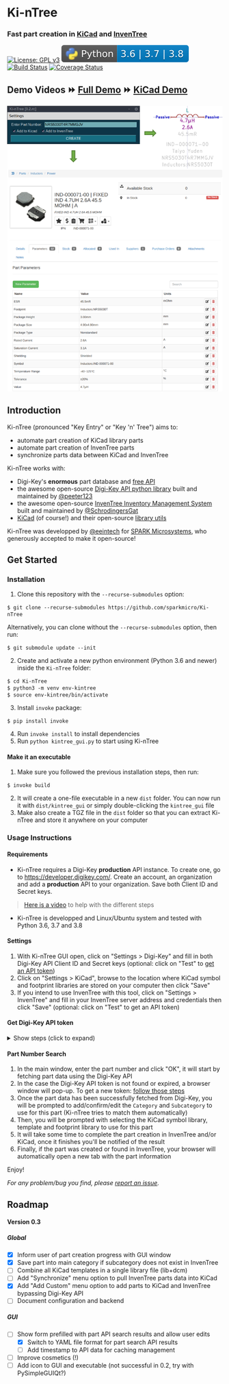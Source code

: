 # Ki-nTree
### Fast part creation in [KiCad](https://kicad-pcb.org/) and [InvenTree](https://inventree.github.io/) 
[![License: GPL v3](https://img.shields.io/badge/License-GPLv3-blue.svg)](https://www.gnu.org/licenses/gpl-3.0)
![Python Versions](images/python_versions.svg)
[![Build Status](https://travis-ci.com/sparkmicro/Ki-nTree.svg?branch=master)](https://travis-ci.com/sparkmicro/Ki-nTree)
[![Coverage Status](https://coveralls.io/repos/github/sparkmicro/Ki-nTree/badge.svg?branch=master&service=github)](https://coveralls.io/github/sparkmicro/Ki-nTree?branch=master)

## Demo Videos :fast_forward: [Full Demo](https://youtu.be/haSAu926BOI) :fast_forward: [KiCad Demo](https://youtu.be/NSMfCCD0uVw)

<img src="images/doc/kintree_example.png"  width="auto" height="auto">

## Introduction
Ki-nTree (pronounced "Key Entry" or "Key 'n' Tree") aims to:
* automate part creation of KiCad library parts
* automate part creation of InvenTree parts
* synchronize parts data between KiCad and InvenTree

Ki-nTree works with:
- Digi-Key's **enormous** part database and [free API](https://developer.digikey.com/)
- the awesome open-source [Digi-Key API python library](https://github.com/peeter123/digikey-api) built and maintained by [@peeter123](https://github.com/peeter123)
- the awesome open-source [InvenTree Inventory Management System](https://github.com/inventree/inventree) built and maintained by [@SchrodingersGat](https://github.com/SchrodingersGat)
- [KiCad](https://kicad-pcb.org/) (of course!) and their open-source [library utils](https://github.com/KiCad/kicad-library-utils)

Ki-nTree was developped by [@eeintech](https://github.com/eeintech) for [SPARK Microsystems](https://www.sparkmicro.com/), who generously accepted to make it open-source!

## Get Started
### Installation
1. Clone this repository with the `--recurse-submodules` option:
```
$ git clone --recurse-submodules https://github.com/sparkmicro/Ki-nTree
```
Alternatively, you can clone without the `--recurse-submodules` option, then run:
```
$ git submodule update --init
```
2. Create and activate a new python environment (Python 3.6 and newer) inside the `Ki-nTree` folder:
```
$ cd Ki-nTree
$ python3 -m venv env-kintree
$ source env-kintree/bin/activate
```
3. Install `invoke` package:
```
$ pip install invoke
```
4. Run `invoke install` to install dependencies
5. Run `python kintree_gui.py` to start using Ki-nTree

#### Make it an executable
1. Make sure you followed the previous installation steps, then run:
```
$ invoke build
```
2. It will create a one-file executable in a new `dist` folder. You can now run it with `dist/kintree_gui` or simply double-clicking the `kintree_gui` file
3. Make also create a TGZ file in the `dist` folder so that you can extract Ki-nTree and store it anywhere on your computer

### Usage Instructions
#### Requirements
* Ki-nTree requires a Digi-Key **production** API instance. To create one, go to https://developer.digikey.com/. Create an account, an organization and add a **production** API to your organization. Save both Client ID and Secret keys.
> [Here is a video](https://youtu.be/OI1EGEc0Ju0) to help with the different steps
* Ki-nTree is developped and Linux/Ubuntu system and tested with Python 3.6, 3.7 and 3.8

#### Settings
1. With Ki-nTree GUI open, click on "Settings > Digi-Key" and fill in both Digi-Key API Client ID and Secret keys (optional: click on "Test" to [get an API token](#get-digi-key-api-token))
2. Click on "Settings > KiCad", browse to the location where KiCad symbol and footprint libraries are stored on your computer then click "Save"
3. If you intend to use InvenTree with this tool, click on "Settings > InvenTree" and fill in your InvenTree server address and credentials then click "Save" (optional: click on "Test" to get an API token)

#### Get Digi-Key API token
<details>
<summary>Show steps (click to expand)</summary>
<p>

Enter your Digi-Key developper account credentials then login. The following page will appear (`user@email.com` will show your email address):

<img src="images/doc/digikey_api_approval_request.png" width="800" height="auto">

Click on "Allow", another page will open.  
Click on the "Advanced" button, then click on "Proceed to localhost (unsafe)" at the bottom of the page:

<img src="images/doc/digikey_api_approval_request2.png"  width="800" height="auto">

Lastly, a new page will open with a "You may now close this window." message, proceed to get the token.

</p>
</details>

#### Part Number Search
1. In the main window, enter the part number and click "OK", it will start by fetching part data using the Digi-Key API
2. In the case the Digi-Key API token is not found or expired, a browser window will pop-up. To get a new token: [follow those steps](#get-digi-key-api-token)
3. Once the part data has been successfully fetched from Digi-Key, you will be prompted to add/confirm/edit the `Category` and `Subcategory` to use for this part (Ki-nTree tries to match them automatically)  
4. Then, you will be prompted with selecting the KiCad symbol library, template and footprint library to use for this part  
5. It will take some time to complete the part creation in InvenTree and/or KiCad, once it finishes you'll be notified of the result  
6. Finally, if the part was created or found in InvenTree, your browser will automatically open a new tab with the part information

Enjoy!

*For any problem/bug you find, please [report an issue](https://github.com/sparkmicro/Ki-nTree/issues).*

## Roadmap
#### Version 0.3
##### Global
- [X] Inform user of part creation progress with GUI window
- [X] Save part into main category if subcategory does not exist in InvenTree
- [ ] Combine all KiCad templates in a single library file (lib+dcm)
- [ ] Add "Synchronize" menu option to pull InvenTree parts data into KiCad
- [X] Add "Add Custom" menu option to add parts to KiCad and InvenTree bypassing Digi-Key API
- [ ] Document configuration and backend

##### GUI
- [ ] Show form prefilled with part API search results and allow user edits
	- [X] Switch to YAML file format for part search API results
	- [ ] Add timestamp to API data for caching management
- [ ] Improve cosmetics (!)
- [ ] Add icon to GUI and executable (not successful in 0.2, try with PySimpleGUIQt?)
